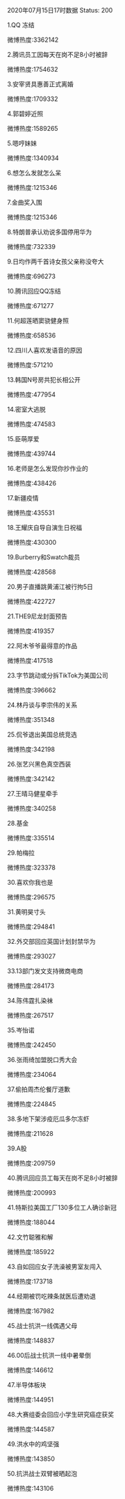 2020年07月15日17时数据
Status: 200

1.QQ 冻结

微博热度:3362142

2.腾讯员工因每天在岗不足8小时被辞

微博热度:1754632

3.安宰贤具惠善正式离婚

微博热度:1709332

4.郭碧婷近照

微博热度:1589265

5.嗯哼妹妹

微博热度:1340934

6.想怎么发就怎么呆

微博热度:1215346

7.金曲奖入围

微博热度:1215346

8.特朗普承认劝说多国停用华为

微博热度:732339

9.日均作两千首诗女孩父亲称没夸大

微博热度:696273

10.腾讯回应QQ冻结

微博热度:671277

11.何超莲晒窦骁健身照

微博热度:658536

12.四川人喜欢发语音的原因

微博热度:571210

13.韩国N号房共犯长相公开

微博热度:477954

14.密室大逃脱

微博热度:474583

15.臣萌厚爱

微博热度:439744

16.老师是怎么发现你抄作业的

微博热度:438426

17.新疆疫情

微博热度:435531

18.王耀庆自导自演生日祝福

微博热度:430300

19.Burberry和Swatch裁员

微博热度:428568

20.男子直播跳黄浦江被行拘5日

微博热度:422727

21.THE9尼龙封面预告

微博热度:419357

22.阿木爷爷最得意的作品

微博热度:417518

23.字节跳动或分拆TikTok为美国公司

微博热度:396662

24.林丹谈与李宗伟的关系

微博热度:351348

25.侃爷退出美国总统竞选

微博热度:342198

26.张艺兴黑色真空西装

微博热度:342142

27.王晴马健星牵手

微博热度:340258

28.基金

微博热度:335514

29.帕梅拉

微博热度:323378

30.喜欢你我也是

微博热度:296575

31.黄明昊寸头

微博热度:294841

32.外交部回应英国计划封禁华为

微博热度:293027

33.13部门发文支持微商电商

微博热度:284173

34.陈伟霆扎染袜

微博热度:267517

35.岑怡诺

微博热度:242450

36.张雨绮加盟脱口秀大会

微博热度:234064

37.偷拍周杰伦餐厅道歉

微博热度:224845

38.多地下架涉疫厄瓜多尔冻虾

微博热度:211628

39.A股

微博热度:209759

40.腾讯回应员工每天在岗不足8小时被辞

微博热度:200993

41.特斯拉美国工厂130多位工人确诊新冠

微博热度:188044

42.文竹聪雅和解

微博热度:185922

43.自如回应女子洗澡被男室友闯入

微博热度:173718

44.经期被罚吃辣条就医后遭劝退

微博热度:167982

45.战士抗洪一线偶遇父母

微博热度:148837

46.00后战士抗洪一线中暑晕倒

微博热度:146612

47.半导体板块

微博热度:144951

48.大赛组委会回应小学生研究癌症获奖

微博热度:144587

49.洪水中的鸡坚强

微博热度:143850

50.抗洪战士双臂被晒起泡

微博热度:143106


